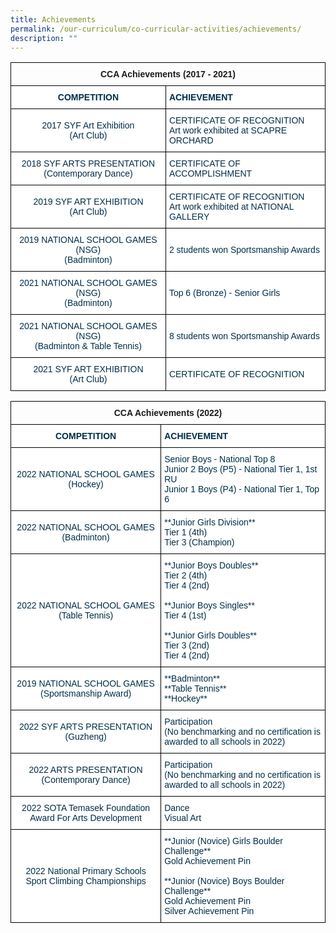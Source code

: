 ```yaml
---
title: Achievements
permalink: /our-curriculum/co-curricular-activities/achievements/
description: ""
---
```

<style type="text/css">
.tg  {border-collapse:collapse;border-spacing:0;}
.tg td{border-color:black;border-style:solid;border-width:1px;font-family:Arial, sans-serif;font-size:14px;
  overflow:hidden;padding:10px 5px;word-break:normal;}
.tg th{border-color:black;border-style:solid;border-width:1px;font-family:Arial, sans-serif;font-size:14px;
  font-weight:normal;overflow:hidden;padding:10px 5px;word-break:normal;}
.tg .tg-baqh{text-align:center;vertical-align:top}
.tg .tg-67ya{background-color:#FFF;color:#002D46;text-align:left;vertical-align:middle}
.tg .tg-dzgf{background-color:#FFF;color:#002D46;font-weight:bold;text-align:center;vertical-align:top}
.tg .tg-h1v5{background-color:#FFF;color:#002D46;font-weight:bold;text-align:left;vertical-align:top}
.tg .tg-7rn4{background-color:#FFF;color:#002D46;text-align:center;vertical-align:middle}
.tg .tg-vd2a{background-color:#FFF;color:#002D46;text-align:left;vertical-align:top}
</style>
<table class="tg">
<thead>
  <tr>
    <th class="tg-baqh" colspan="2"><span style="font-weight:bold">CCA Achievements (2017 - 2021)</span></th>
  </tr>
</thead>
<tbody>
  <tr>
    <td class="tg-dzgf">COMPETITION</td>
    <td class="tg-h1v5">ACHIEVEMENT<br></td>
  </tr>
  <tr>
    <td class="tg-7rn4">2017 SYF Art Exhibition<br>(Art Club)</td>
    <td class="tg-67ya">CERTIFICATE OF RECOGNITION<br>Art work exhibited at SCAPRE ORCHARD</td>
  </tr>
  <tr>
    <td class="tg-7rn4">2018 SYF ARTS PRESENTATION<br>(Contemporary Dance)<br></td>
    <td class="tg-67ya">CERTIFICATE OF ACCOMPLISHMENT</td>
  </tr>
  <tr>
    <td class="tg-7rn4">2019 SYF ART EXHIBITION<br>(Art Club) </td>
    <td class="tg-vd2a"><span style="background-color:initial">CERTIFICATE OF RECOGNITION</span><br><span style="background-color:initial">Art work exhibited at NATIONAL GALLERY </span></td>
  </tr>
  <tr>
    <td class="tg-7rn4">2019 NATIONAL SCHOOL GAMES (NSG)<br>(Badminton)</td>
    <td class="tg-67ya">2 students won Sportsmanship Awards</td>
  </tr>
  <tr>
    <td class="tg-7rn4">2021 NATIONAL SCHOOL GAMES (NSG)<br>(Badminton)</td>
    <td class="tg-67ya">Top 6 (Bronze) - Senior Girls</td>
  </tr>
  <tr>
    <td class="tg-7rn4"> 2021 NATIONAL SCHOOL GAMES (NSG)<br>(Badminton &amp; Table Tennis)</td>
    <td class="tg-67ya">8 students won Sportsmanship Awards </td>
  </tr>
  <tr>
    <td class="tg-7rn4"> 2021 SYF ART EXHIBITION<br>(Art Club)</td>
    <td class="tg-67ya">CERTIFICATE OF RECOGNITION </td>
  </tr>
</tbody>
</table>

</style>
<table class="tg">
<thead>
  <tr>
    <th class="tg-baqh" colspan="2"><span style="font-weight:bold">CCA Achievements (2022)</span></th>
  </tr>
</thead>
<tbody>
  <tr>
    <td class="tg-dzgf">COMPETITION</td>
    <td class="tg-h1v5">ACHIEVEMENT<br></td>
  </tr>
  <tr>
    <td class="tg-7rn4">2022 NATIONAL SCHOOL GAMES<br>(Hockey)</td>
    <td class="tg-67ya">Senior Boys - National Top 8<br>Junior 2 Boys (P5) - National Tier 1, 1st RU<br>Junior 1 Boys (P4) - National Tier 1, Top 6</td>
  </tr>
  <tr>
    <td class="tg-7rn4">2022 NATIONAL SCHOOL GAMES<br>(Badminton)<br></td>
    <td class="tg-67ya">**Junior Girls Division**<br>Tier 1 (4th)<br>Tier 3 (Champion)</td>
  </tr>
  <tr>
    <td class="tg-7rn4">2022 NATIONAL SCHOOL GAMES<br>(Table Tennis) </td>
    <td class="tg-vd2a"><span style="background-color:initial">**Junior Boys Doubles**</span><br><span style="background-color:initial">Tier 2 (4th)<br>Tier 4 (2nd)<br><br>**Junior Boys Singles**<br>Tier 4 (1st)<br><br>
			**Junior Girls Doubles**<br>
			Tier 3 (2nd)<br>Tier 4 (2nd)</span></td>
  </tr>
  <tr>
    <td class="tg-7rn4">2019 NATIONAL SCHOOL GAMES<br>(Sportsmanship Award)</td>
    <td class="tg-67ya">**Badminton**<br>**Table Tennis**<br>**Hockey**<br></td>
  </tr>
  <tr>
    <td class="tg-7rn4">2022 SYF ARTS PRESENTATION<br>(Guzheng)</td>
    <td class="tg-67ya">Participation<br>(No benchmarking and no certification is awarded to all schools in 2022)</td>
  </tr>
  <tr>
    <td class="tg-7rn4"> 2022 ARTS PRESENTATION<br>(Contemporary Dance)</td>
    <td class="tg-67ya">Participation<br>(No benchmarking and no certification is awarded to all schools in 2022)</td>
  </tr>
  <tr>
    <td class="tg-7rn4"> 2022 SOTA Temasek Foundation Award For Arts Development</td>
    <td class="tg-67ya">Dance<br>Visual Art</td>
</tr>
  <tr>
    <td class="tg-7rn4"> 2022 National Primary Schools Sport Climbing Championships</td>
    <td class="tg-67ya">**Junior (Novice) Girls Boulder Challenge**<br>Gold Achievement Pin<br><br>**Junior (Novice) Boys Boulder Challenge**<br>Gold Achievement Pin<br>Silver Achievement Pin</td>
  </tr>
</tbody>
</table>